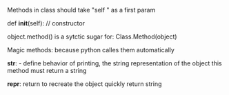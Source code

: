 Methods in class should take "self " as a first param 

def __init__(self): // constructor 

object.method() is a sytctic sugar for:
Class.Method(object)


Magic methods: because python calles them automatically 

__str__:  - define behavior of printing, the string representation of the object
this method must return a string 

__repr__: 
return to recreate the object quickly 
return string 